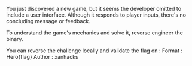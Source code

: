You just discovered a new game, but it seems the developer omitted to include a user interface. Although it responds to player inputs, there's no concluding message or feedback.

To understand the game's mechanics and solve it, reverse engineer the binary.

You can reverse the challenge locally and validate the flag on :
 Format : Hero{flag}
Author : xanhacks
